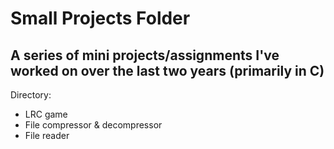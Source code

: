 # Small Projects Folder

## A series of mini projects/assignments I've worked on over the last two years (primarily in C)

Directory:
- LRC game
- File compressor & decompressor
- File reader

